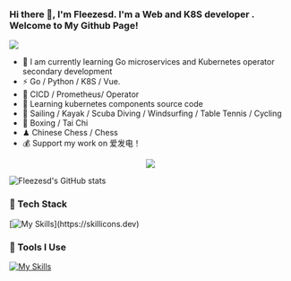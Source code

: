 ### Hi there 👋, I'm Fleezesd. I'm a Web  and K8S  developer . Welcome to My Github Page! <br>

<!-- knock code pictures 敲代码的图片 -->
  <img src="https://cdn.jsdelivr.net/gh/uestc-wxy/uestc-wxy/img/coding.gif" /><br>


- 🍻 I am currently learning Go microservices and Kubernetes operator secondary development
- ⚡ Go / Python / K8S / Vue.
- 🤔 CICD / Prometheus/ Operator
- 📑 Learning kubernetes components source code
- 🏃 Sailing / Kayak / Scuba Diving / Windsurfing / Table Tennis / Cycling
- 🥋 Boxing / Tai Chi
- ♟ Chinese Chess / Chess 
- 💰 Support my work on 爱发电！


<tr><td>
<div align="center">
  <img  src="https://github-profile-trophy.vercel.app/?username=Fleezesd&theme=gruvbox&row=1&column=7&no-frame=true&no-bg=true" />
</div>
</td></tr>

![Fleezesd's GitHub stats](https://github-readme-stats.vercel.app/api?username=Fleezesd&show_icons=true&theme=radical)

### 🍉 Tech Stack
[![My Skills](https://skillicons.dev/icons?i=go,py,rust,js,ts,react,vue,nuxt,django,flask,pinia,vue,docker,kubernetes,openstack,prometheus,tensorflow,grafana,terraform,)](https://skillicons.dev)

### 🔨 Tools I Use
[![My Skills](https://skillicons.dev/icons?i=jenkins,ansible,mysql,sqlite,redis,postgresql,rabbitmq,docker,kubernetes,nginx,npm,yarn,vite,vitest,webpack,anaconda,github,githubactions,figma,aws,azure,gcp,cloudflare,vercel,netlify,heroku)](https://skillicons.dev)
